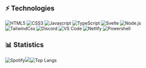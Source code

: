 ## ⚡ Technologies
![HTML5](https://img.shields.io/badge/-HTML5-%23E44D27?style=flat&logo=html5&logoColor=ffffff) ![CSS3](https://img.shields.io/badge/-CSS3-%231572B6?style=flat&logo=css3) ![Javascript](https://img.shields.io/badge/-JavaScript-%23F7DF1C?style=flat&logo=javascript&logoColor=000000&labelColor=%23F7DF1C&color=%23F7DF1C) ![TypeScript](https://img.shields.io/badge/-TypeScript-007ACC?style=flat&logo=typescript&logoColor=white) ![Svelte](https://img.shields.io/badge/-Svelte-ff3e00?logo=svelte&logoColor=white)
![Node.js](https://img.shields.io/badge/-NPM-cb0000?logo=npm) ![TailwindCss](https://img.shields.io/badge/-TailWindCss-1f2937?logo=tailwind-css) ![Discord](https://img.shields.io/badge/-Discord-7289da?logo=discord&logoColor=white) ![VS Code](https://img.shields.io/badge/-VSCode-%23007ACC?style=flat&logo=visual-studio-code) ![Netlify](https://img.shields.io/badge/-Netlify-15847b?style=flat&logo=netlify&logoColor=ffffff) ![Powershell](https://img.shields.io/badge/-Powershell-4478d1?style=flat&logo=powershell&logoColor=ffffff)

## 📊 Statistics
![Spotify](https://spotify-github-profile.vercel.app/api/view.svg?uid=mlscgz8sxg7rl6pgvcdp06tyw&redirect=true][https://spotify-github-profile.vercel.app/api/view.svg?uid=mlscgz8sxg7rl6pgvcdp06tyw&cover_image=false&theme=default)![](https://github-readme-stats.vercel.app/api?username=zenepity&count_private=true&theme=dark)![Top Langs](https://github-readme-stats.vercel.app/api/top-langs/?username=zenepity&theme=dark)
